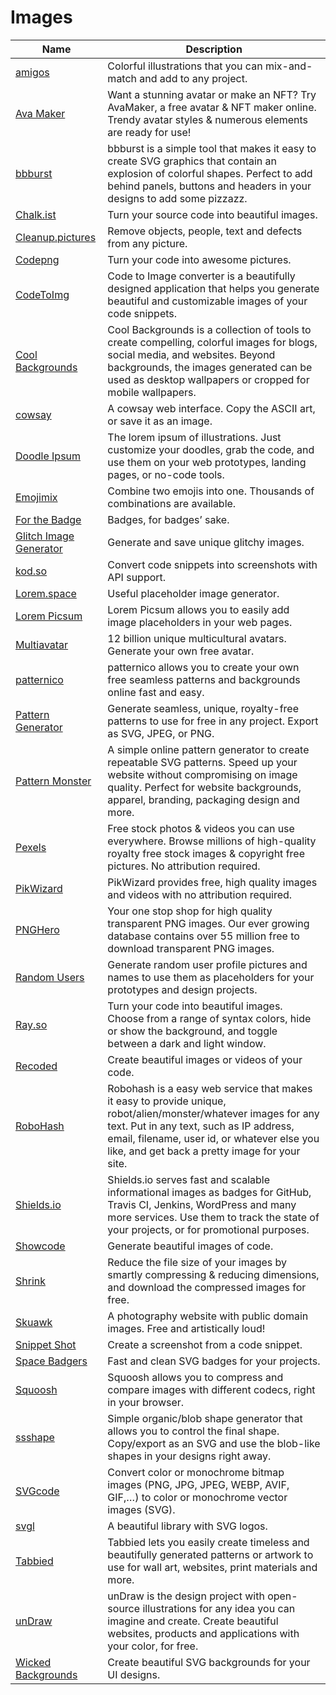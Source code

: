 # Images

| Name | Description |
| --- | --- |
| [amigos](https://amigos.blush.design/) | Colorful illustrations that you can mix-and-match and add to any project. |
| [Ava Maker](https://avamake.com/) | Want a stunning avatar or make an NFT? Try AvaMaker, a free avatar & NFT maker online. Trendy avatar styles & numerous elements are ready for use! |
| [bbburst](https://fffuel.co/bbburst/) | bbburst is a simple tool that makes it easy to create SVG graphics that contain an explosion of colorful shapes. Perfect to add behind panels, buttons and headers in your designs to add some pizzazz. |
| [Chalk.ist](https://chalk.ist/) | Turn your source code into beautiful images. |
| [Cleanup.pictures](https://cleanup.pictures/) | Remove objects, people, text and defects from any picture. |
| [Codepng](https://www.codepng.app/) | Turn your code into awesome pictures. |
| [CodeToImg](https://codetoimg.com/) | Code to Image converter is a beautifully designed application that helps you generate beautiful and customizable images of your code snippets. |
| [Cool Backgrounds](https://coolbackgrounds.io/) | Cool Backgrounds is a collection of tools to create compelling, colorful images for blogs, social media, and websites. Beyond backgrounds, the images generated can be used as desktop wallpapers or cropped for mobile wallpapers. |
| [cowsay](https://cowsay-svelte.vercel.app/) | A cowsay web interface. Copy the ASCII art, or save it as an image. |
| [Doodle Ipsum](https://doodleipsum.com/) | The lorem ipsum of illustrations. Just customize your doodles, grab the code, and use them on your web prototypes, landing pages, or no-code tools. |
| [Emojimix](https://tikolu.net/emojimix) | Combine two emojis into one. Thousands of combinations are available. |
| [For the Badge](https://forthebadge.com/) | Badges, for badges’ sake. |
| [Glitch Image Generator](https://glitchyimage.com/) | Generate and save unique glitchy images. |
| [kod.so](https://kod.so/) | Convert code snippets into screenshots with API support. |
| [Lorem.space](https://lorem.space/) | Useful placeholder image generator. |
| [Lorem Picsum](https://picsum.photos/) | Lorem Picsum allows you to easily add image placeholders in your web pages. |
| [Multiavatar](https://multiavatar.com/) | 12 billion unique multicultural avatars. Generate your own free avatar. |
| [patternico](https://patternico.com/) | patternico allows you to create your own free seamless patterns and backgrounds online fast and easy. |
| [Pattern Generator](https://doodad.dev/pattern-generator/) | Generate seamless, unique, royalty-free patterns to use for free in any project. Export as SVG, JPEG, or PNG. |
| [Pattern Monster](https://pattern.monster/) | A simple online pattern generator to create repeatable SVG patterns. Speed up your website without compromising on image quality. Perfect for website backgrounds, apparel, branding, packaging design and more. |
| [Pexels](https://www.pexels.com/) | Free stock photos & videos you can use everywhere. Browse millions of high-quality royalty free stock images & copyright free pictures. No attribution required. |
| [PikWizard](https://pikwizard.com/) | PikWizard provides free, high quality images and videos with no attribution required. |
| [PNGHero](https://pnghero.com/) | Your one stop shop for high quality transparent PNG images. Our ever growing database contains over 55 million free to download transparent PNG images. |
| [Random Users](https://xsgames.co/randomusers/) | Generate random user profile pictures and names to use them as placeholders for your prototypes and design projects. |
| [Ray.so](https://ray.so/) | Turn your code into beautiful images. Choose from a range of syntax colors, hide or show the background, and toggle between a dark and light window. |
| [Recoded](https://recoded.netlify.app/) | Create beautiful images or videos of your code. |
| [RoboHash](https://robohash.org/) | Robohash is a easy web service that makes it easy to provide unique, robot/alien/monster/whatever images for any text. Put in any text, such as IP address, email, filename, user id, or whatever else you like, and get back a pretty image for your site. |
| [Shields.io](https://shields.io/) | Shields.io serves fast and scalable informational images as badges for GitHub, Travis CI, Jenkins, WordPress and many more services. Use them to track the state of your projects, or for promotional purposes. |
| [Showcode](https://showcode.app/) | Generate beautiful images of code. |
| [Shrink](https://www.shrink.media/) | Reduce the file size of your images by smartly compressing & reducing dimensions, and download the compressed images for free. |
| [Skuawk](https://skuawk.com/) | A photography website with public domain images. Free and artistically loud! |
| [Snippet Shot](https://www.snippetshot.com/) | Create a screenshot from a code snippet. |
| [Space Badgers](https://badgers.space/) | Fast and clean SVG badges for your projects. |
| [Squoosh](https://squoosh.app/) | Squoosh allows you to compress and compare images with different codecs, right in your browser. |
| [ssshape](https://fffuel.co/ssshape/) | Simple organic/blob shape generator that allows you to control the final shape. Copy/export as an SVG and use the blob-like shapes in your designs right away. |
| [SVGcode](https://svgco.de/) | Convert color or monochrome bitmap images (PNG, JPG, JPEG, WEBP, AVIF, GIF,…) to color or monochrome vector images (SVG). |
| [svgl](https://svgl.app/) | A beautiful library with SVG logos. |
| [Tabbied](https://tabbied.com/) | Tabbied lets you easily create timeless and beautifully generated patterns or artwork to use for wall art, websites, print materials and more. |
| [unDraw](https://undraw.co/) | unDraw is the design project with open-source illustrations for any idea you can imagine and create. Create beautiful websites, products and applications with your color, for free. |
| [Wicked Backgrounds](https://wickedbackgrounds.com/) | Create beautiful SVG backgrounds for your UI designs. | 